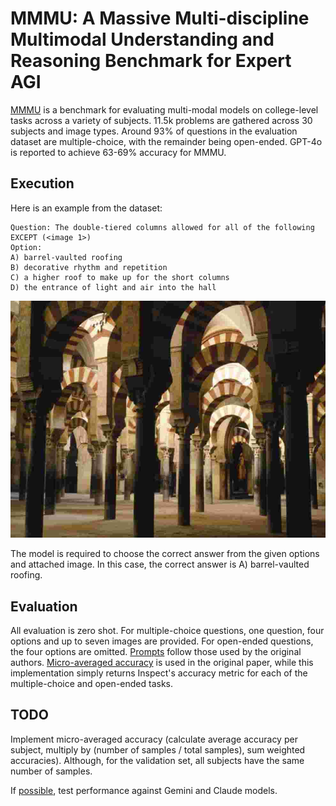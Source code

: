 # MMMU: A Massive Multi-discipline Multimodal Understanding and Reasoning Benchmark for Expert AGI

[MMMU](https://arxiv.org/abs/2311.16502) is a benchmark for evaluating multi-modal models on college-level tasks across a variety of subjects. 11.5k problems are gathered across 30 subjects and image types. Around 93% of questions in the evaluation dataset are multiple-choice, with the remainder being open-ended. GPT-4o is reported to achieve 63-69% accuracy for MMMU.

## Execution
Here is an example from the dataset:
```
Question: The double-tiered columns allowed for all of the following EXCEPT (<image 1>)
Option:
A) barrel-vaulted roofing
B) decorative rhythm and repetition
C) a higher roof to make up for the short columns
D) the entrance of light and air into the hall
```
![alt text](https://github.com/UKGovernmentBEIS/inspect_ai/blob/main/evals/mmmu/image.jpg?raw=true)

The model is required to choose the correct answer from the given options and attached image. In this case, the correct answer is A) barrel-vaulted roofing.

## Evaluation
All evaluation is zero shot. For multiple-choice questions, one question, four options and up to seven images are provided. For open-ended questions, the four options are omitted. [Prompts](https://github.com/MMMU-Benchmark/MMMU/blob/main/eval/configs/llava1.5.yaml) follow those used by the original authors. [Micro-averaged accuracy](https://github.com/MMMU-Benchmark/MMMU/blob/main/eval/utils/eval_utils.py#L245) is used in the original paper, while this implementation simply returns Inspect's accuracy metric for each of the multiple-choice and open-ended tasks.

## TODO
Implement micro-averaged accuracy (calculate average accuracy per subject, multiply by (number of samples / total samples), sum weighted accuracies). Although, for the validation set, all subjects have the same number of samples.

If [possible](https://github.com/UKGovernmentBEIS/inspect_ai/blob/e12c1d274024db1761363aa4786a24b4426901b6/src/inspect_ai/_util/content.py#L14), test performance against Gemini and Claude models.
